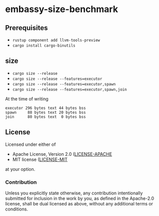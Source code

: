 # embassy-size-benchmark

## Prerequisites

- `rustup component add llvm-tools-preview`
- `cargo install cargo-binutils`

## size

- `cargo size --release`
- `cargo size --release --features=executor`
- `cargo size --release --features=executor,spawn`
- `cargo size --release --features=executor,spawn,join`

At the time of writing

```text
executor 296 bytes text 44 bytes bss
spawn     88 bytes text 20 bytes bss
join      80 bytes text  0 bytes bss
```

## License

Licensed under either of

- Apache License, Version 2.0 ([LICENSE-APACHE](LICENSE-APACHE)
- MIT license ([LICENSE-MIT](LICENSE-MIT)

at your option.

### Contribution

Unless you explicitly state otherwise, any contribution intentionally submitted
for inclusion in the work by you, as defined in the Apache-2.0 license, shall be
dual licensed as above, without any additional terms or conditions.
